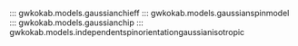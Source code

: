 ::: gwkokab.models.gaussianchieff
::: gwkokab.models.gaussianspinmodel
::: gwkokab.models.gaussianchip
::: gwkokab.models.independentspinorientationgaussianisotropic
